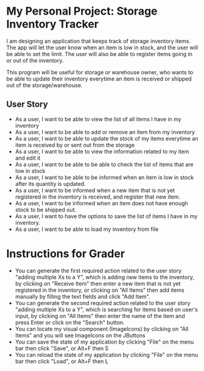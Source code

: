 # My Personal Project: Storage Inventory Tracker

I am designing an application that keeps track of storage inventory items. The app will let the user know when an item
is low in stock, and the user will be able to set the limit. The user will also be able to register items going in
or out of the inventory.

This program will be useful for storage or warehouse owner, who wants to be able to update their inventory everytime
an item is received or shipped out of the storage/warehouse.

## User Story
-  As a user, I want to be able to view the list of all items I have in my inventory
-  As a user, I want to be able to add or remove an item from my inventory
-  As a user, I want to be able to update the stock of my items everytime an item is received by or sent out from the
   storage
-  As a user, I want to be able to view the information related to my item and edit it
-  As a user, I want to be able to be able to check the list of items that are low in stock
-  As a user, I want to be able to be informed when an item is low in stock after its quantity is updated.
-  As a user, I want to be informed when a new item that is not yet registered in the inventory is received, and
   register that new item.
-  As a user, I want to be informed when an item does not have enough stock to be shipped out.
-  As a user, I want to have the options to save the list of items I have in my inventory.
-  As a user, I want to be able to load my inventory from file

# Instructions for Grader
- You can generate the first required action related to the user story "adding multiple Xs to a Y", which is adding
  new items to the inventory, by clicking on "Receive Item" then enter a new item that is not yet registered in the
  inventory, or clicking on "All Items" then add items manually by filling the text fields and click "Add Item".
- You can generate the second required action related to the user story "adding multiple Xs to a Y", which is searching
  for items based on user's input, by clicking on "All Items" then enter the name of the item and press Enter or click
  on the "Search" button.
- You can locate my visual component (ImageIcons) by clicking on "All Items" and you will see ImageIcons on the JButtons
- You can save the state of my application by clicking "File" on the menu bar then click "Save", or Alt+F then S
- You can reload the state of my application by clicking "File" on the menu bar then click "Load", or Alt+F then L
